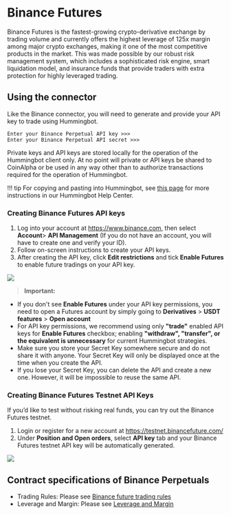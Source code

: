 # Binance Futures

<meta charset="utf-8" />

Binance Futures is the fastest-growing crypto-derivative exchange by trading volume and currently offers the highest leverage of 125x margin among major crypto exchanges, making it one of the most competitive products in the market. This was made possible by our robust risk management system, which includes a sophisticated risk engine, smart liquidation model, and insurance funds that provide traders with extra protection for highly leveraged trading.

## Using the connector

Like the Binance connector, you will need to generate and provide your API key to trade using Hummingbot.

```
Enter your Binance Perpetual API key >>>
Enter your Binance Perpetual API secret >>>
```

Private keys and API keys are stored locally for the operation of the Hummingbot client only. At no point will private or API keys be shared to CoinAlpha or be used in any way other than to authorize transactions required for the operation of Hummingbot.

!!! tip
    For copying and pasting into Hummingbot, see [this page](https://hummingbot.zendesk.com/hc/en-us/articles/900004871203-Copy-and-paste-your-API-keys) for more instructions in our Hummingbot Help Center.

### Creating Binance Futures API keys

1. Log into your account at https://www.binance.com, then select **Account**> **API Management** (If you do not have an account, you will have to create one and verify your ID).
2. Follow on-screen instructions to create your API keys.
3. After creating the API key, click **Edit restrictions** and tick **Enable Futures** to enable future tradings on your API key.

![](/assets/img/api-restriction.jpg)

> **Important:**

- If you don't see **Enable Futures** under your API key permissions, you need to open a Futures account by simply going to **Derivatives** > **USDT features** > **Open account**
- For API key permissions, we recommend using only **"trade"** enabled API keys for **Enable Futures** checkbox; enabling **"withdraw", "transfer", or the equivalent is unnecessary** for current Hummingbot strategies.
- Make sure you store your Secret Key somewhere secure and do not share it with anyone. Your Secret Key will only be displayed once at the time when you create the API.
- If you lose your Secret Key, you can delete the API and create a new one. However, it will be impossible to reuse the same API.

### Creating Binance Futures Testnet API Keys

If you’d like to test without risking real funds, you can try out the Binance Futures testnet.

1. Login or register for a new account at https://testnet.binancefuture.com/
2. Under **Position and Open orders**, select **API key** tab and your Binance Futures testnet API key will be automatically generated.

![](/assets/img/testnet-api.jpg)

## Contract specifications of Binance Perpetuals

- Trading Rules: Please see [Binance future trading rules](https://www.binance.com/en/futures/trading-rules)
- Leverage and Margin: Please see [Leverage and Margin](https://www.binance.com/en/support/faq/360033162192)
